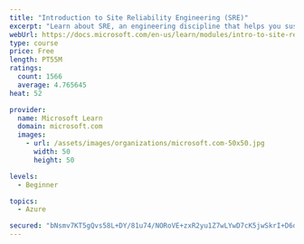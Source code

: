 ```yaml
---
title: "Introduction to Site Reliability Engineering (SRE)"
excerpt: "Learn about SRE, an engineering discipline that helps you sustainably achieve the appropriate level of reliability in your systems, services, and products."
webUrl: https://docs.microsoft.com/en-us/learn/modules/intro-to-site-reliability-engineering/
type: course
price: Free
length: PT55M
ratings:
  count: 1566
  average: 4.765645
heat: 52

provider:
  name: Microsoft Learn
  domain: microsoft.com
  images:
    - url: /assets/images/organizations/microsoft.com-50x50.jpg
      width: 50
      height: 50

levels:
  - Beginner

topics:
  - Azure

secured: "bNsmv7KT5gQvs58L+DY/81u74/NORoVE+zxR2yu1Z7wLYwD7cK5jwSkrI+D6dCYRoeTsRDKdiQOmWqOZboLqWhFDyOXB1qAinSz8/+dqlSxWgmVrfqXVx7GC5m0EUJ62BrEz/OOPIdHHS2RzIvKMhkmCXGJ3i0fpCX9MRhagf4TPZpFS9B3IWP3AcrcM6G0VTjt2CbX7xptXJlOBywNbwAi7Ge7uRTkZHzjMo6OcueBwUSsiJozfTKsNisrx7MNStkofTWkYqVTddFatLvtQvG0boPh/KA3nv38YOcKSdIhtj++RNzMy1Q7z5oCNWZpzUhCje+V5FBQJ/Hg3O8YlDJsVKooUdYc0v9un7i8BSuPo3JhStJt2ORP0yf7Vw1pr/R3RLhipw0eH3KGiGjLeRjUqxbW7t9USOsBSezpDZCI=;rE2bSJbZy4gT/um6qnJWxA=="
---
```


